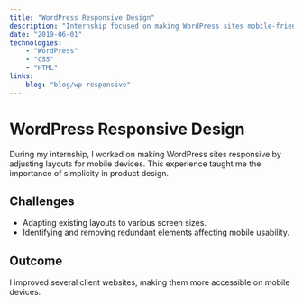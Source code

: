 ```yaml
---
title: "WordPress Responsive Design"
description: "Internship focused on making WordPress sites mobile-friendly by optimizing layouts and removing unnecessary elements."
date: "2019-06-01"
technologies: 
    - "WordPress"
    - "CSS"
    - "HTML"
links:
    blog: "blog/wp-responsive"
---
```


# WordPress Responsive Design


During my internship, I worked on making WordPress sites responsive by adjusting layouts for mobile devices. 
This experience taught me the importance of simplicity in product design.

## Challenges
- Adapting existing layouts to various screen sizes.
- Identifying and removing redundant elements affecting mobile usability.

## Outcome
I improved several client websites, making them more accessible on mobile devices.

